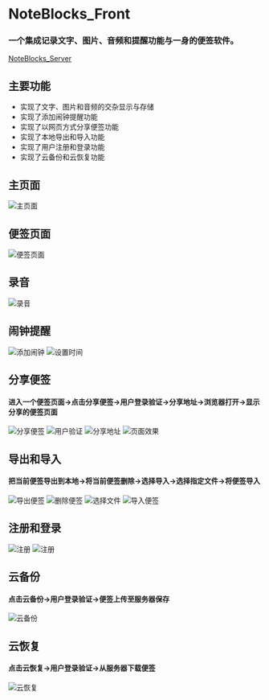 # NoteBlocks_Front
### 一个集成记录文字、图片、音频和提醒功能与一身的便签软件。

[NoteBlocks_Server](https://github.com/cenganhui/NodeBlocks_Server)

## 主要功能
- 实现了文字、图片和音频的交杂显示与存储
- 实现了添加闹钟提醒功能
- 实现了以网页方式分享便签功能
- 实现了本地导出和导入功能
- 实现了用户注册和登录功能
- 实现了云备份和云恢复功能

## 主页面
![主页面](image/2.png "主页面")

## 便签页面
![便签页面](image/1.png "便签页面")

## 录音
![录音](image/3.png "录音")

## 闹钟提醒
![添加闹钟](image/naozhong1.png "添加闹钟")
![设置时间](image/naozhong2.png "设置时间")

## 分享便签
#### 进入一个便签页面->点击分享便签->用户登录验证->分享地址->浏览器打开->显示分享的便签页面
![分享便签](image/fenxiang1.png "分享便签")
![用户验证](image/fenxiang2.png "用户验证")
![分享地址](image/fenxiang3.png "分享地址")
![页面效果](image/fenxiang4.png "页面效果")

## 导出和导入
#### 把当前便签导出到本地->将当前便签删除->选择导入->选择指定文件->将便签导入
![导出便签](image/daochu.png "导出便签")
![删除便签](image/shanchu.png "删除便签")
![选择文件](image/daoru1.png "选择文件")
![导入便签](image/daoru2.png "导入便签")

## 注册和登录
![注册](image/zhuce1.png "注册")
![注册](image/zhuce2.png "注册")

## 云备份
#### 点击云备份->用户登录验证->便签上传至服务器保存
![云备份](image/yunbeifen.png "云备份")

## 云恢复
#### 点击云恢复->用户登录验证->从服务器下载便签
![云恢复](image/yunhuifu.png "云恢复")
